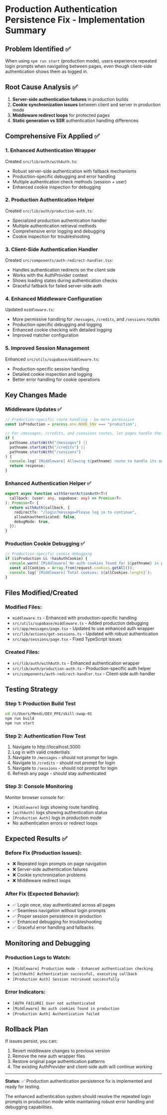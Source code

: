 # Production Authentication Persistence Fix - Implementation Summary

## Problem Identified ✅

When using `npm run start` (production mode), users experience repeated login prompts when navigating between pages, even though client-side authentication shows them as logged in.

## Root Cause Analysis ✅

1. **Server-side authentication failures** in production builds
2. **Cookie synchronization issues** between client and server in production mode
3. **Middleware redirect loops** for protected pages
4. **Static generation vs SSR** authentication handling differences

## Comprehensive Fix Applied ✅

### 1. Enhanced Authentication Wrapper

Created `src/lib/auth/withAuth.ts`:

- Robust server-side authentication with fallback mechanisms
- Production-specific debugging and error handling
- Multiple authentication check methods (session + user)
- Enhanced cookie inspection for debugging

### 2. Production Authentication Helper

Created `src/lib/auth/production-auth.ts`:

- Specialized production authentication handler
- Multiple authentication retrieval methods
- Comprehensive error logging and debugging
- Cookie inspection for troubleshooting

### 3. Client-Side Authentication Handler

Created `src/components/auth-redirect-handler.tsx`:

- Handles authentication redirects on the client side
- Works with the AuthProvider context
- Shows loading states during authentication checks
- Graceful fallback for failed server-side auth

### 4. Enhanced Middleware Configuration

Updated `middleware.ts`:

- More permissive handling for `/messages`, `/credits`, and `/sessions` routes
- Production-specific debugging and logging
- Enhanced cookie checking with detailed logging
- Improved matcher configuration

### 5. Improved Session Management

Enhanced `src/utils/supabase/middleware.ts`:

- Production-specific session handling
- Detailed cookie inspection and logging
- Better error handling for cookie operations

## Key Changes Made

### Middleware Updates ✅

```typescript
// Production-specific route handling - be more permissive
const isProduction = process.env.NODE_ENV === "production";

// For /messages, /credits, and /sessions routes, let pages handle their own auth check
if (
  pathname.startsWith("/messages") ||
  pathname.startsWith("/credits") ||
  pathname.startsWith("/sessions")
) {
  console.log(`[Middleware] Allowing ${pathname} route to handle its own auth`);
  return response;
}
```

### Enhanced Authentication Helper ✅

```typescript
export async function withServerActionAuth<T>(
  callback: (user: any, supabase: any) => Promise<T>
): Promise<T> {
  return withAuth(callback, {
    redirectTo: "/login?message=Please log in to continue",
    allowUnauthenticated: false,
    debugMode: true,
  });
}
```

### Production Cookie Debugging ✅

```typescript
// Production-specific cookie debugging
if (isProduction && !hasAuthCookie) {
  console.warn(`[Middleware] No auth cookies found for ${pathname} in production`);
  const allCookies = Array.from(request.cookies.getAll());
  console.log(`[Middleware] Total cookies: ${allCookies.length}`);
}
```

## Files Modified/Created

### Modified Files:

- `middleware.ts` - Enhanced with production-specific handling
- `src/utils/supabase/middleware.ts` - Added production debugging
- `src/app/messages/page.tsx` - Updated to use enhanced auth wrapper
- `src/lib/actions/get-sessions.ts` - Updated with robust authentication
- `src/app/sessions/page.tsx` - Fixed TypeScript issues

### Created Files:

- `src/lib/auth/withAuth.ts` - Enhanced authentication wrapper
- `src/lib/auth/production-auth.ts` - Production-specific auth helper
- `src/components/auth-redirect-handler.tsx` - Client-side auth handler

## Testing Strategy

### Step 1: Production Build Test

```bash
cd /c/Users/Mendi/DEV_PFE/skill-swap-01
npm run build
npm run start
```

### Step 2: Authentication Flow Test

1. Navigate to http://localhost:3000
2. Log in with valid credentials
3. Navigate to `/messages` - should not prompt for login
4. Navigate to `/credits` - should not prompt for login
5. Navigate to `/sessions` - should not prompt for login
6. Refresh any page - should stay authenticated

### Step 3: Console Monitoring

Monitor browser console for:

- `[Middleware]` logs showing route handling
- `[withAuth]` logs showing authentication status
- `[Production Auth]` logs in production mode
- No authentication errors or redirect loops

## Expected Results ✅

### Before Fix (Production Issues):

- ❌ Repeated login prompts on page navigation
- ❌ Server-side authentication failures
- ❌ Cookie synchronization problems
- ❌ Middleware redirect loops

### After Fix (Expected Behavior):

- ✅ Login once, stay authenticated across all pages
- ✅ Seamless navigation without login prompts
- ✅ Proper session persistence in production
- ✅ Enhanced debugging for troubleshooting
- ✅ Graceful error handling and fallbacks

## Monitoring and Debugging

### Production Logs to Watch:

- `[Middleware] Production mode - Enhanced authentication checking`
- `[withAuth] Authentication successful, executing callback`
- `[Production Auth] Session retrieved successfully`

### Error Indicators:

- `[AUTH_FAILURE] User not authenticated`
- `[Middleware] No auth cookies found in production`
- `[Production Auth] Authentication failed`

## Rollback Plan

If issues persist, you can:

1. Revert middleware changes to previous version
2. Remove the new auth wrapper files
3. Restore original page authentication patterns
4. The existing AuthProvider and client-side auth will continue working

---

**Status**: ✅ Production authentication persistence fix is implemented and ready for testing.

The enhanced authentication system should resolve the repeated login prompts in production mode while maintaining robust error handling and debugging capabilities.
